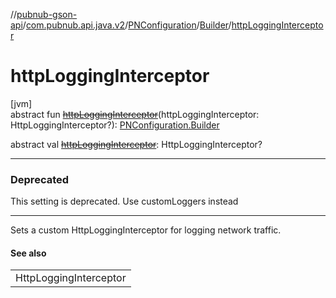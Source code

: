 //[pubnub-gson-api](../../../../index.md)/[com.pubnub.api.java.v2](../../index.md)/[PNConfiguration](../index.md)/[Builder](index.md)/[httpLoggingInterceptor](http-logging-interceptor.md)

# httpLoggingInterceptor

[jvm]\
abstract fun [~~httpLoggingInterceptor~~](http-logging-interceptor.md)(httpLoggingInterceptor: HttpLoggingInterceptor?): [PNConfiguration.Builder](index.md)

abstract val [~~httpLoggingInterceptor~~](http-logging-interceptor.md): HttpLoggingInterceptor?

---

### Deprecated

This setting is deprecated. Use customLoggers instead

---

Sets a custom HttpLoggingInterceptor for logging network traffic.

#### See also

| |
|---|
| HttpLoggingInterceptor |
